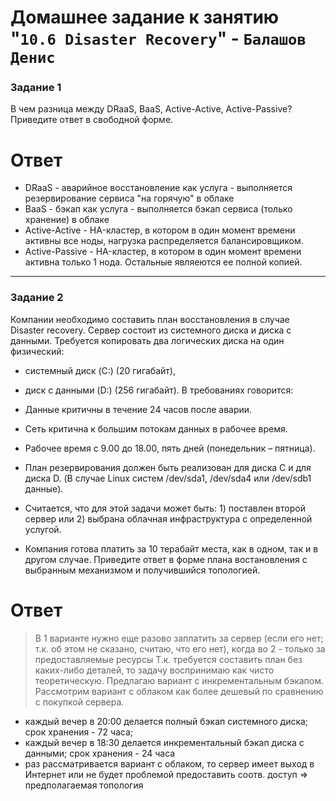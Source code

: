 # Домашнее задание к занятию "`10.6 Disaster Recovery`" - `Балашов Денис`  
   
### Задание 1
В чем разница между DRaaS, BaaS, Active-Active, Active-Passive?
Приведите ответ в свободной форме.

# Ответ
 - DRaaS - аварийное восстановление как услуга - выполняется резервирование сервиса "на горячую" в облаке
 - BaaS - бэкап как услуга - выполняется бэкап сервиса (только хранение) в облаке
 - Active-Active - HA-кластер, в котором в один момент времени активны все ноды, нагрузка распределяется балансировщиком.
 - Active-Passive - HA-кластер, в котором в один момент времени активна только 1 нода. Остальные являеются ее полной копией. 

---

### Задание 2
Компании необходимо составить план восстановления в случае Disaster recovery. Сервер состоит из системного диска и диска с данными. Требуется копировать два логических диска на один физический:

- системный диск (C:) (20 гигабайт),
- диск с данными (D:) (256 гигабайт).
В требованиях говорится:

- Данные критичны в течение 24 часов после аварии.
- Сеть критична к большим потокам данных в рабочее время.
- Рабочее время с 9.00 до 18.00, пять дней (понедельник – пятница).
- План резервирования должен быть реализован для диска C и для диска D. (В случае Linux систем /dev/sda1, /dev/sda4 или /dev/sdb1 данные).
- Считается, что для этой задачи может быть: 1) поставлен второй сервер или 2) выбрана облачная инфраструктура с определенной услугой.
- Компания готова платить за 10 терабайт места, как в одном, так и в другом случае.
Приведите ответ в форме плана востановления с выбранным механизмом и получившийся топологией.

# Ответ
> В 1 варианте нужно еще разово заплатить за сервер (если его нет; т.к. об этом не сказано, считаю, что его нет), когда во 2 - только за предоставляемые ресурсы
Т.к. требуется составить план без каких-либо деталей, то задачу воспринимаю как чисто теоретическую.
Предлагаю вариант с инкрементальным бэкапом. Рассмотрим вариант с облаком как более дешевый по сравнению с покупкой сервера.
- каждый вечер в 20:00 делается полный бэкап системного диска; срок хранения - 72 часа;
- каждый вечер в 18:30 делается инкрементальный бэкап диска с данными; срок хранения - 24 часа
- раз рассматривается вариант с облаком, то сервер имеет выход в Интернет или не будет проблемой предоставить соотв. доступ => предполагаемая топология